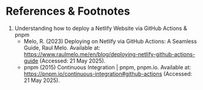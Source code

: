 # References & Footnotes

1. Understanding how to deploy a Netlify Website via GitHub Actions & pnpm
   - Melo, R. (2023) Deploying on Netlify via GitHub Actions: A Seamless Guide, Raul Melo. Available at: https://www.raulmelo.me/en/blog/deploying-netlify-github-actions-guide (Accessed: 21 May 2025).
   - pnpm (2015) Continuous Integration | pnpm, pnpm.io. Available at: https://pnpm.io/continuous-integration#github-actions (Accessed: 21 May 2025).
